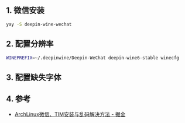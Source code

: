 ## 1. 微信安装

```sh
yay -S deepin-wine-wechat
```
## 2. 配置分辨率

```sh
WINEPREFIX=~/.deepinwine/Deepin-WeChat deepin-wine6-stable winecfg
```

## 3. 配置缺失字体
## 4. 参考
- [ArchLinux微信、TIM安装与乱码解决方法 - 掘金](https://juejin.cn/post/6921294885907759112#heading-3)
